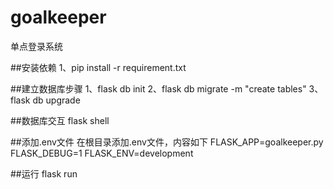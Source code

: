 # goalkeeper
单点登录系统

##安装依赖
    1、pip install -r requirement.txt
 
##建立数据库步骤
    1、flask db init 
    2、flask db migrate -m "create tables" 
    3、flask db upgrade

##数据库交互
    flask shell

##添加.env文件
    在根目录添加.env文件，内容如下
    FLASK_APP=goalkeeper.py
    FLASK_DEBUG=1
    FLASK_ENV=development


##运行
    flask run